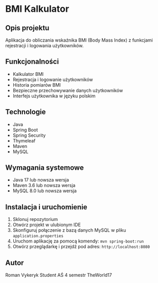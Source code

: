 # BMI Kalkulator

## Opis projektu
Aplikacja do obliczania wskaźnika BMI (Body Mass Index) z funkcjami rejestracji i logowania użytkowników.

## Funkcjonalności
- Kalkulator BMI
- Rejestracja i logowanie użytkowników
- Historia pomiarów BMI
- Bezpieczne przechowywanie danych użytkowników
- Interfejs użytkownika w języku polskim

## Technologie
- Java
- Spring Boot
- Spring Security
- Thymeleaf
- Maven
- MySQL

## Wymagania systemowe
- Java 17 lub nowsza wersja
- Maven 3.6 lub nowsza wersja
- MySQL 8.0 lub nowsza wersja

## Instalacja i uruchomienie
1. Sklonuj repozytorium
2. Otwórz projekt w ulubionym IDE
3. Skonfiguruj połączenie z bazą danych MySQL w pliku `application.properties`
4. Uruchom aplikację za pomocą komendy: `mvn spring-boot:run`
5. Otwórz przeglądarkę i przejdź pod adres: `http://localhost:8080`

## Autor
Roman Vykeryk
Student AŚ 4 semestr
TheWorld17